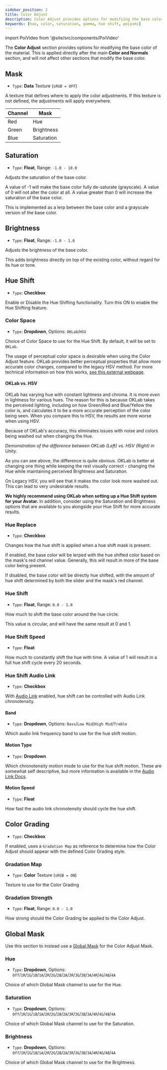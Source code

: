 ```yaml
---
sidebar_position: 2
title: Color Adjust
description: Color Adjust provides options for modifying the base color of the material. This includes settings for adjusting the HUE and Color on your Material.
keywords: [hue, color, saturation, gamma, hue shift, poiyomi]
---
```

import PoiVideo from '@site/src/components/PoiVideo'

The **Color Adjust** section provides options for modifying the base color of the material. This is applied directly after the main **Color and Normals** section, and will not affect other sections that modify the base color.

## Mask

- `Type`: **Data** Texture (`sRGB = OFF`)

A texture that defines where to apply the color adjustments. If this texture is not defined, the adjustments will apply everywhere.

| Channel | Mask |
|--|--|
| Red | Hue |
| Green |  Brightness  |
| Blue | Saturation |

## Saturation

- `Type`: **Float**, Range: `-1.0 - 10.0`

Adjusts the saturation of the base color. 

A value of -1 will make the base color fully de-saturate (grayscale). A value of 0 will not alter the color at all. A value greater than 0 will increase the saturation of the base color.

This is implemented as a lerp between the base color and a grayscale version of the base color.

## Brightness

- `Type`: **Float**, Range: `-1.0 - 1.0`

Adjusts the brightness of the base color. 

This adds brightness directly on top of the existing color, without regard for its hue or tone. 

## Hue Shift

- `Type`: **Checkbox**

Enable or Disable the Hue Shifting functionality. Turn this ON to enable the Hue Shifting feature.

### Color Space

- `Type`: **Dropdown**, Options: `OKLab`/`HSV`

Choice of Color Space to use for the Hue Shift. By default, it will be set to `OKLab`.

The usage of perceptual color space is desirable when using the Color Adjust feature. OKLab provides better perceptual properties that allow more accurate color changes, compared to the legacy HSV method. For more technical information on how this works, [see this external webpage](https://bottosson.github.io/posts/oklab/).

#### OKLab vs. HSV

OKLab has varying hue with constant lightness and chroma. It is more *even* in lightness for various hues. The reason for this is because OKLab takes the perceived lighting, including on how Green/Red and Blue/Yellow the color is, and calculates it to be a more accurate perception of the color being seen. When you compare this to HSV, the results are more worse when using HSV.

Because of OKLab's accuracy, this eliminates issues with noise and colors being washed out when changing the Hue.

<PoiVideo url='/vid/color-and-normals/HueShift2.mp4'/>

*Demonstration of the difference between OKLab (Left) vs. HSV (Right) in Unity.*

As you can see above, the difference is quite obvious. OKLab is better at changing one thing while keeping the rest visually correct - changing the Hue while maintaining perceived Brightness and Saturation.

On Legacy HSV, you will see that it makes the color look more washed out. This can lead to very undesirable results.

**We highly recommend using OKLab when setting up a Hue Shift system for your Avatar.** In addition, consider using the Saturation and Brightness options that are available to you alongside your Hue Shift for more accurate results.

### Hue Replace

- `Type`: **Checkbox**

Changes how the hue shift is applied when a hue shift mask is present. 

If enabled, the base color will be lerped with the hue shifted color based on the mask's red channel value. Generally, this will result in more of the base color being present.

If disabled, the base color will be directly hue shifted, with the amount of hue shift determined by both the slider and the mask's red channel. 

### Hue Shift

- `Type`: **Float**, Range: `0.0 - 1.0`

How much to shift the base color around the hue circle. 

This value is circular, and will have the same result at 0 and 1. 

### Hue Shift Speed

- `Type`: **Float**

How much to constantly shift the hue with time. A value of 1 will result in a full hue shift cycle every 20 seconds.

### Hue Shift Audio Link

- `Type`: **Checkbox**

With [Audio Link](/docs/audio-link/audio-link.md) enabled, hue shift can be controlled with Audio Link chronotensity.

#### Band

- `Type`: **Dropdown**, Options: `Bass`/`Low Mid`/`High Mid`/`Treble`

Which audio link frequency band to use for the hue shift motion.

#### Motion Type

- `Type`: **Dropdown**

Which chronotensity motion mode to use for the hue shift motion. These are somewhat self descriptive, but more information is available in the [Audio Link Docs](https://github.com/llealloo/vrc-udon-audio-link/tree/master/Docs#alpass_chronotensity).

#### Motion Speed

- `Type`: **Float**

How fast the audio link chronotensity should cycle the hue shift.

## Color Grading

- `Type`: **Checkbox**

If enabled, uses a `Gradation Map` as reference to determine how the Color Adjust should appear with the defined Color Grading style.

### Gradation Map

- `Type`: **Color** Texture (`sRGB = ON`)

Texture to use for the Color Grading

### Gradation Strength

- `Type`: **Float**, Range: `0.0 - 1.0`

How strong should the Color Grading be applied to the Color Adjust.

## Global Mask

Use this section to instead use a [Global Mask](/docs/modifiers/global-masks.md) for the Color Adjust Mask.

### Hue

- `Type`: **Dropdown**, Options: `Off`/`1R`/`1G`/`1B`/`1A`/`2R`/`2G`/`2B`/`2A`/`3R`/`3G`/`3B`/`3A`/`4R`/`4G`/`4B`/`4A`

Choice of which Global Mask channel to use for the Hue.

### Saturation

- `Type`: **Dropdown**, Options: `Off`/`1R`/`1G`/`1B`/`1A`/`2R`/`2G`/`2B`/`2A`/`3R`/`3G`/`3B`/`3A`/`4R`/`4G`/`4B`/`4A`

Choice of which Global Mask channel to use for the Saturation.

### Brightness

- `Type`: **Dropdown**, Options: `Off`/`1R`/`1G`/`1B`/`1A`/`2R`/`2G`/`2B`/`2A`/`3R`/`3G`/`3B`/`3A`/`4R`/`4G`/`4B`/`4A`

Choice of which Global Mask channel to use for the Brightness.